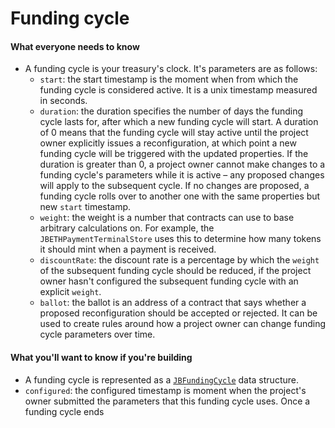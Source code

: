 # Funding cycle

#### What everyone needs to know

* A funding cycle is your treasury's clock. It's parameters are as follows:
  * `start`: the start timestamp is the moment when from which the funding cycle is considered active. It is a unix timestamp measured in seconds.
  * `duration`: the duration specifies the number of days the funding cycle lasts for, after which a new funding cycle will start. A duration of 0 means that the funding cycle will stay active until the project owner explicitly issues a reconfiguration, at which point a new funding cycle will be triggered with the updated properties. If the duration is greater than 0, a project owner cannot make changes to a funding cycle's parameters while it is active – any proposed changes will apply to the subsequent cycle. If no changes are proposed, a funding cycle rolls over to another one with the same properties but new `start` timestamp.
  * `weight`: the weight is a number that contracts can use to base arbitrary calculations on. For example, the `JBETHPaymentTerminalStore` uses this to determine how many tokens it should mint when a payment is received.&#x20;
  * `discountRate`: the discount rate is a percentage by which the `weight` of the subsequent funding cycle should be reduced, if the project owner hasn't configured the subsequent funding cycle with an explicit `weight`.
  * `ballot`: the ballot is an address of a contract that says whether a proposed reconfiguration should be accepted or rejected. It can be used to create rules around how a project owner can change funding cycle parameters over time.

#### What you'll want to know if you're building

* A funding cycle is represented as a [`JBFundingCycle`](../../specifications/data-structures/jbfundingcycle.md) data structure.
* `configured`: the configured timestamp is moment when the project's owner submitted the parameters that this funding cycle uses. Once a funding cycle ends&#x20;
